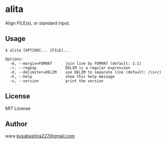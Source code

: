 alita
===
Align FILE(s), or standard input.

Usage
------
```
$ alita [OPTION]... [FILE]...

Options:
  -m, --margin=FORMAT      join line by FORMAT (default: 1:1)
  -r, --regexp             DELIM is a regular expression
  -d, --delimiter=DELIM    use DELIM to separate line (default: /\s+/)
  -h, --help               show this help message
  -v, --version            print the version
```

License
--------
MIT License

Author
-------
wara <kusabashira227@gmail.com>

